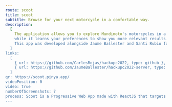 ```yaml
---
route: scoot
title: scoot
subtitle: Browse for your next motorcycle in a comfortable way.
description:
  [
    The application allows you to explore Mundimoto's motorcycles in a very pleasant and comfortable way,
    while it learns your preferences to show you more relevant results.,
    This app was developed alongside Jaume Ballester and Santi Rubio for the 2022 HackUPC.,
  ]
links:
  [
    { url: https://github.com/CarlesRojas/hackupc2022, type: github },
    { url: https://github.com/JaumeBallester/hackupc2022-server, type: github },
  ]
qr: https://scoot.pinya.app/
videoPosition: 0
video: true
numberOfScreenshots: 7
process: Scoot is a Progressive Web App made with ReactJS that targets mobile, tablet and desktop devices via responsive UI. You can also add it to your phone by scanning or clicking this QR and adding the website to your Home Screen.
---
```

